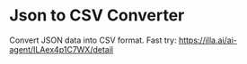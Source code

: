 # Json to CSV Converter
Convert JSON data into CSV format.
Fast try: https://illa.ai/ai-agent/ILAex4p1C7WX/detail
